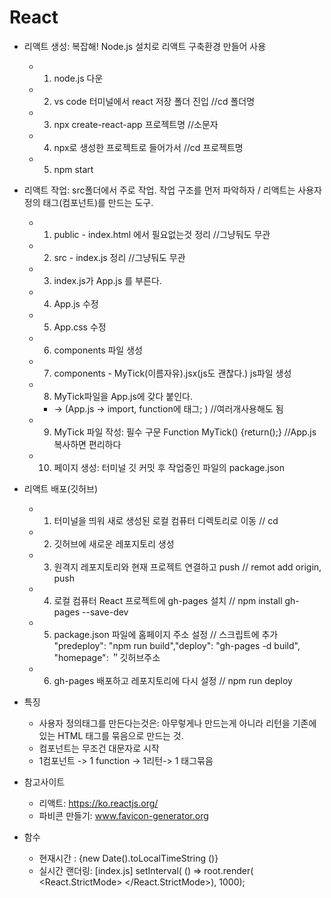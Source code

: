 # React
+ 리액트 생성: 복잡해! Node.js 설치로 리액트 구축환경 만들어 사용 
  +  1. node.js 다운
  +  2. vs code 터미널에서 react 저장 폴더 진입  //cd 폴더명
  +  3. npx create-react-app 프로젝트명   //소문자
  +  4. npx로 생성한 프로젝트로 들어가서   //cd 프로젝트명
  +  5. npm start

+ 리액트 작업: src폴더에서 주로 작업. 작업 구조를 먼저 파악하자 / 리액트는 사용자 정의 태그(컴포넌트)를 만드는 도구.
  + 1. public - index.html 에서 필요없는것 정리    //그냥둬도 무관
  + 2. src - index.js 정리    //그냥둬도 무관
  + 3. index.js가 App.js 를 부른다.
  + 4. App.js 수정
  + 5. App.css 수정
  + 6. components 파일 생성
  + 7. components - MyTick(이름자유).jsx(js도 괜찮다.) js파일 생성
  + 8. MyTick파일을 App.js에 갖다 붙인다. 
    +   → (App.js -> import, function에 태그; )  //여러개사용해도 됨
  + 9. MyTick 파일 작성: 필수 구문 Function MyTick() {return();}  //App.js복사하면 편리하다
  + 10. 페이지 생성: 터미널 깃 커밋 후 작업중인 파일의 package.json 

+ 리액트 배포(깃허브)
  + 1. 터미널을 띄워 새로 생성된 로컬 컴퓨터 디렉토리로 이동 // cd
  + 2. 깃허브에 새로운 레포지토리 생성
  + 3. 원격지 레포지토리와 현재 프로젝트 연결하고 push // remot add origin, push
  + 4. 로컬 컴퓨터 React 프로젝트에 gh-pages 설치 // npm install gh-pages --save-dev
  + 5. package.json 파일에 홈페이지 주소 설정 // 스크립트에 추가 "predeploy": "npm run build","deploy": "gh-pages -d build", "homepage": ＂깃허브주소
  + 6. gh-pages 배포하고 레포지토리에 다시 설정 // npm run deploy
  
+ 특징
  + 사용자 정의태그를 만든다는것은: 아무렇게나 만드는게 아니라 리턴을 기존에 있는 HTML 태그를 묶음으로 만드는 것.
  + 컴포넌트는 무조건 대문자로 시작
  + 1컴포넌트 -> 1 function -> 1리턴-> 1 태그묶음
  
+ 참고사이트
  + 리액트: https://ko.reactjs.org/
  + 파비콘 만들기: www.favicon-generator.org

+ 함수
  + 현재시간 : {new Date().toLocalTimeString ()}
  + 실시간 랜더링: [index.js] setInterval( () => root.render( <React.StrictMode> <App /> </React.StrictMode>), 1000);
